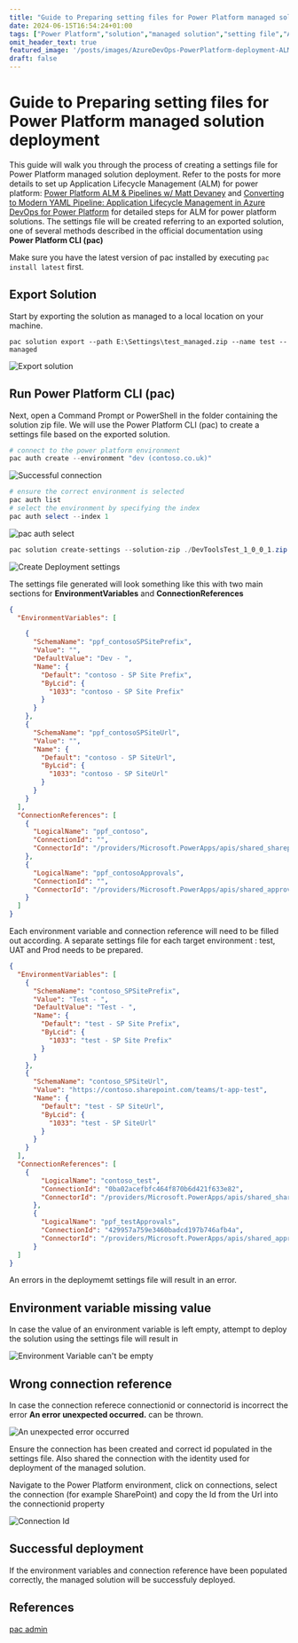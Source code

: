 ```yaml
---
title: "Guide to Preparing setting files for Power Platform managed solution deployment"
date: 2024-06-15T16:54:24+01:00
tags: ["Power Platform","solution","managed solution","setting file","ALM"]
omit_header_text: true
featured_image: '/posts/images/AzureDevOps-PowerPlatform-deployment-ALM-SettingsFile/CreateDeploymentSettings.png'
draft: false
---
```


# Guide to Preparing setting files for Power Platform managed solution deployment

This guide will walk you through the process of creating a settings file for Power Platform managed solution deployment. Refer to the posts for more details to set up Application Lifecycle Management (ALM) for power platform: [Power Platform ALM & Pipelines w/ Matt Devaney](https://www.youtube.com/watch?v=wQe7n62RRNU) and [Converting to Modern YAML Pipeline: Application Lifecycle Management in Azure DevOps for Power Platform](https://reshmee.netlify.app/posts/powerplatform-convert-classic-pipeline-to-modern-pipeline/) for detailed steps for ALM for power platform solutions.
The settings file will be created referring to an exported solution, one of several methods described in the official documentation using **Power Platform CLI (pac)**

Make sure you have the latest version of pac installed by executing `pac install latest` first.

## Export Solution

Start by exporting the solution as managed to a local location on your machine.

```dotnetcli
pac solution export --path E:\Settings\test_managed.zip --name test --managed
```

![Export solution](../images/AzureDevOps-PowerPlatform-deployment-ALM-SettingsFile/Export_Solution.png)

## Run Power Platform CLI (pac)

Next, open a Command Prompt or PowerShell in the folder containing the solution zip file. We will use the Power Platform CLI (pac) to create a settings file based on the exported solution. 

```PowerShell
# connect to the power platform environment
pac auth create --environment "dev (contoso.co.uk)"
```

![Successful connection](../images/AzureDevOps-PowerPlatform-deployment-ALM-SettingsFile/pac_environment_success.png)

```PowerShell
# ensure the correct environment is selected
pac auth list
# select the environment by specifying the index
pac auth select --index 1
```

![pac auth select](../images/AzureDevOps-PowerPlatform-deployment-ALM-SettingsFile/pac_auth_select.png)

```PowerShell
pac solution create-settings --solution-zip ./DevToolsTest_1_0_0_1.zip --settings-file ./settings-test.json
```

![Create Deployment settings](../images/AzureDevOps-PowerPlatform-deployment-ALM-SettingsFile/CreateDeploymentSettings.png)

The settings file generated will look something like this with two main sections for **EnvironmentVariables** and **ConnectionReferences**

```json
{
  "EnvironmentVariables": [

    {
      "SchemaName": "ppf_contosoSPSitePrefix",
      "Value": "",
      "DefaultValue": "Dev - ",
      "Name": {
        "Default": "contoso - SP Site Prefix",
        "ByLcid": {
          "1033": "contoso - SP Site Prefix"
        }
      }
    },
    {
      "SchemaName": "ppf_contosoSPSiteUrl",
      "Value": "",
      "Name": {
        "Default": "contoso - SP SiteUrl",
        "ByLcid": {
          "1033": "contoso - SP SiteUrl"
        }
      }
    }
  ],
  "ConnectionReferences": [
    {
      "LogicalName": "ppf_contoso",
      "ConnectionId": "",
      "ConnectorId": "/providers/Microsoft.PowerApps/apis/shared_sharepointonline"
    },
    {
      "LogicalName": "ppf_contosoApprovals",
      "ConnectionId": "",
      "ConnectorId": "/providers/Microsoft.PowerApps/apis/shared_approvals"
    }
  ]
}
```

Each environment variable and connection reference will need to be filled out according. A separate settings file for each target environment : test, UAT and Prod needs to be prepared.

```json
{
  "EnvironmentVariables": [
    {
      "SchemaName": "contoso_SPSitePrefix",
      "Value": "Test - ",
      "DefaultValue": "Test - ",
      "Name": {
        "Default": "test - SP Site Prefix",
        "ByLcid": {
          "1033": "test - SP Site Prefix"
        }
      }
    },
    {
      "SchemaName": "contoso_SPSiteUrl",
      "Value": "https://contoso.sharepoint.com/teams/t-app-test",
      "Name": {
        "Default": "test - SP SiteUrl",
        "ByLcid": {
          "1033": "test - SP SiteUrl"
        }
      }
    }
  ],
  "ConnectionReferences": [
    {
        "LogicalName": "contoso_test",
        "ConnectionId": "0ba02acefbfc464f870b6d421f633e82",
        "ConnectorId": "/providers/Microsoft.PowerApps/apis/shared_sharepointonline"
      },
      {
        "LogicalName": "ppf_testApprovals",
        "ConnectionId": "429957a759e3460badcd197b746afb4a",
        "ConnectorId": "/providers/Microsoft.PowerApps/apis/shared_approvals"
      }
  ]
}
```

An errors in the deploymemt settings file will result in an error.

## Environment variable missing value

In case the value of an environment variable is left empty, attempt to deploy the solution using the settings file will result in 

![Environment Variable can't be empty](../images/AzureDevOps-PowerPlatform-deployment-ALM-SettingsFile/EnvironmentVariableCantBeEmpty.png)

## Wrong connection reference

In case the connection referece connectionid or connectorid is incorrect the error **An error unexpected occurred.** can be thrown.

![An unexpected error occurred](../images/AzureDevOps-PowerPlatform-deployment-ALM-SettingsFile/AnexpectedError.png)

Ensure the connection has been created and correct id populated in the settings file. Also shared the connection with the identity used for deployment of the managed solution.

Navigate to the Power Platform environment, click on connections, select the connection (for example SharePoint) and copy the Id from the Url into the connectionid property

![Connection Id](../images/AzureDevOps-PowerPlatform-deployment-ALM-SettingsFile/connectionid.png)

## Successful deployment

If the environment variables and connection reference have been populated correctly, the managed solution will be successfuly deployed.

## References

[pac admin](https://learn.microsoft.com/en-us/power-platform/developer/cli/reference/admin)
